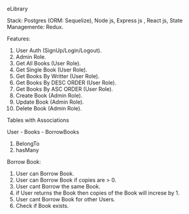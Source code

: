 eLibrary

Stack: Postgres (ORM: Sequelize), Node js, Express js , React js, State Managemente: Redux.

Features:

1. User Auth (SignUp/Login/Logout).
2. Admin Role.
3. Get All Books (User Role).
4. Get Single Book (User Role).
5. Get Books By Writter (User Role).
6. Get Books By DESC ORDER (User Role).
7. Get Books By ASC ORDER (User Role).
8. Create Book (Admin Role).
8. Update Book (Admin Role).
8. Delete Book (Admin Role).

Tables with Associations

User - Books - BorrowBooks
1. BelongTo
2. hasMany

Borrow Book:

1. User can Borrow Book.
2. User can Borrow Book if copies are > 0.
3. User cant Borrow the same Book.
4. if User returns the Book then copies of the Βook will increse by 1.
5. User cant Βorrow Book for other Users.
6. Check if Book exists.